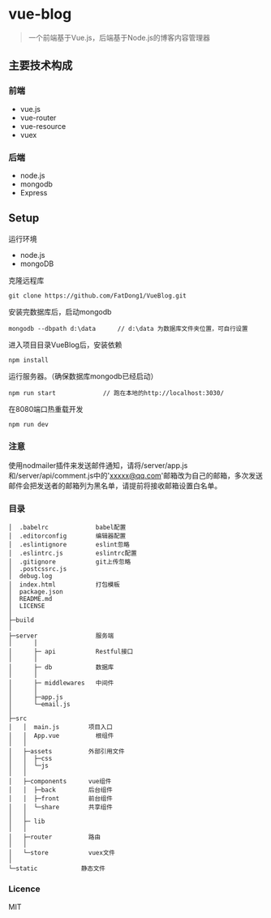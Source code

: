 # vue-blog

> 一个前端基于Vue.js，后端基于Node.js的博客内容管理器

## 主要技术构成
### 前端
- vue.js
- vue-router
- vue-resource
- vuex

### 后端
- node.js
- mongodb
- Express

## Setup

运行环境
- node.js
- mongoDB

克隆远程库
```
git clone https://github.com/FatDong1/VueBlog.git
```
安装完数据库后，启动mongodb
```
mongodb --dbpath d:\data      // d:\data 为数据库文件夹位置，可自行设置
```
进入项目目录VueBlog后，安装依赖
```
npm install
```
运行服务器。（确保数据库mongodb已经启动）
```
npm run start             // 跑在本地的http://localhost:3030/
```
在8080端口热重载开发
```
npm run dev
```
     
### 注意
使用nodmailer插件来发送邮件通知，请将/server/app.js和/server/api/comment.js中的'xxxxx@qq.com'邮箱改为自己的邮箱，多次发送邮件会把发送者的邮箱列为黑名单，请提前将接收邮箱设置白名单。

### 目录
```
│  .babelrc             babel配置
│  .editorconfig        编辑器配置
│  .eslintignore        eslint忽略
│  .eslintrc.js         eslintrc配置
│  .gitignore           git上传忽略
│  .postcssrc.js
│  debug.log
│  index.html           打包模板
│  package.json
│  README.md
│  LICENSE
│
├─build
│
├─server                服务端
│      │
│      ├─ api           Restful接口
│      │
│      ├─ db            数据库
│      │
│      ├─ middlewares   中间件
│      │
│      ├─app.js
│      └─email.js
│
├─src
│   │  main.js        项目入口
│   │  App.vue          根组件
│   │
│   ├─assets          外部引用文件
│   │  ├─css
│   │  └─js
│   │
│   ├─components      vue组件
│   │  ├─back         后台组件
│   │  ├─front        前台组件
│   │  └─share        共享组件
│   │
│   ├─ lib
│   │
│   ├─router          路由
│   │
│   └─store           vuex文件
│
└─static            静态文件
```

### Licence
MIT

